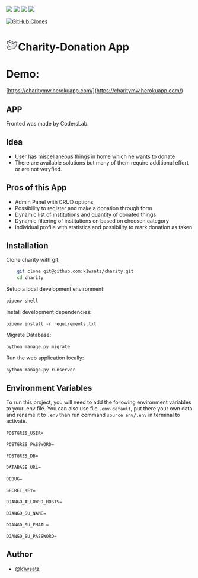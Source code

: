 [![](https://img.shields.io/badge/Python-3776AB?style=for-the-badge&logo=python&logoColor=white)](https://pl.python.org/)
[![](https://img.shields.io/badge/Django-092E20?style=for-the-badge&logo=django&logoColor=white)](https://www.djangoproject.com/)
[![](https://img.shields.io/badge/Heroku-430098?style=for-the-badge&logo=heroku&logoColor=white)](https://www.heroku.com/)
[![](https://img.shields.io/badge/PostgreSQL-316192?style=for-the-badge&logo=postgresql&logoColor=white)](https://www.postgresql.org/)

[![GitHub Clones](https://img.shields.io/badge/dynamic/json?color=success&label=Clone&query=count&url=https://gist.githubusercontent.com/k1wsatz/28960bd0b83191249b4689b609c3745d/raw/clone.json&logo=github)](https://github.com/MShawon/github-clone-count-badge)
# ![](static/images/favicon-32x32.png)Charity-Donation App

# Demo:
[https://charitymw.herokuapp.com/](https://charitymw.herokuapp.com/)

## APP

Fronted was made by CodersLab.

## Idea

- User has miscellaneous things in home which he wants to donate
- There are available solutions but many of them require additional effort or are not veryfied.

## Pros of this App

- Admin Panel with CRUD options
- Possibility to register and make a donation through form
- Dynamic list of institutions and quantity of donated things
- Dynamic filtering of institutions on based on choosen category
- Individual profile with statistics and possibility to mark donation as taken

## Installation

Clone charity with git:

```bash
    git clone git@github.com:k1wsatz/charity.git
    cd charity
```
Setup a local development environment:

`pipenv shell`

Install development dependencies:

`pipenv install -r requirements.txt`

Migrate Database:

`python manage.py migrate`

Run the web application locally:

`python manage.py runserver`

## Environment Variables
To run this project, you will need to add the following environment variables to your .env file. You can also use file `.env-default`, put there your own data and rename it to `.env` than run command `source env/.env` in terminal to activate.

`POSTGRES_USER=`

`POSTGRES_PASSWORD=`

`POSTGRES_DB=`

`DATABASE_URL=`

`DEBUG=`

`SECRET_KEY=`

`DJANGO_ALLOWED_HOSTS=`

`DJANGO_SU_NAME=`

`DJANGO_SU_EMAIL=`

`DJANGO_SU_PASSWORD=`

## Author
- [@k1wsatz](https://www.github.com/k1wsatz)
